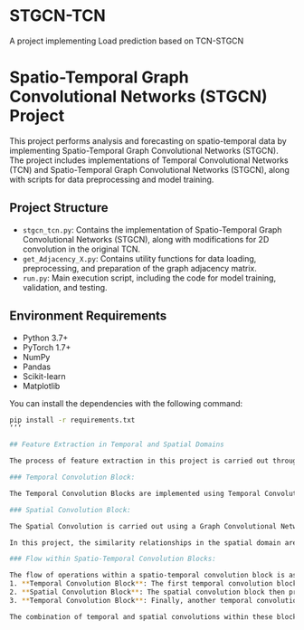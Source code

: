 # STGCN-TCN
A project implementing Load prediction based on TCN-STGCN
# Spatio-Temporal Graph Convolutional Networks (STGCN) Project

This project performs analysis and forecasting on spatio-temporal data by implementing Spatio-Temporal Graph Convolutional Networks (STGCN). The project includes implementations of Temporal Convolutional Networks (TCN) and Spatio-Temporal Graph Convolutional Networks (STGCN), along with scripts for data preprocessing and model training.

## Project Structure

- `stgcn_tcn.py`: Contains the implementation of Spatio-Temporal Graph Convolutional Networks (STGCN), along with modifications for 2D convolution in the original TCN.
- `get_Adjacency_X.py`: Contains utility functions for data loading, preprocessing, and preparation of the graph adjacency matrix.
- `run.py`: Main execution script, including the code for model training, validation, and testing.

## Environment Requirements

- Python 3.7+
- PyTorch 1.7+
- NumPy
- Pandas
- Scikit-learn
- Matplotlib

You can install the dependencies with the following command:
```bash
pip install -r requirements.txt
‘’‘

## Feature Extraction in Temporal and Spatial Domains

The process of feature extraction in this project is carried out through spatio-temporal convolutional blocks, which consist of three main components: a Temporal Convolution Block, a Spatial Convolution Block, and another Temporal Convolution Block, in that sequence. These blocks are designed to capture the inherent spatial and temporal dependencies in the data.

### Temporal Convolution Block:

The Temporal Convolution Blocks are implemented using Temporal Convolution Networks (TCN). TCN employs dilated convolutions to capture long-range dependencies in the time series data. The dilation factor increases with the depth of the network, which exponentially expands the receptive field without increasing the number of parameters or computation. This design enables the model to capture temporal patterns over different time scales.

### Spatial Convolution Block:

The Spatial Convolution is carried out using a Graph Convolutional Network (GCN) based on a first-order Chebyshev approximation. In the context of an electrical grid, the abstract distance between different nodes is determined by the similarity of their load sequences. This spatial convolution process captures the spatial dependencies between different nodes in the grid, identifying patterns and relationships in the spatial domain.

In this project, the similarity relationships in the spatial domain are considered using Spearman Coefficient and Mutual Information to construct a meaningful graph structure upon which the GCN operates.

### Flow within Spatio-Temporal Convolution Blocks:

The flow of operations within a spatio-temporal convolution block is as follows:
1. **Temporal Convolution Block**: The first temporal convolution block processes the input data, focusing on extracting temporal features and dependencies.
2. **Spatial Convolution Block**: The spatial convolution block then processes the output of the temporal block, focusing on capturing spatial relationships and dependencies.
3. **Temporal Convolution Block**: Finally, another temporal convolution block processes the output of the spatial block to refine and capture any additional temporal dependencies before passing the information to the subsequent layers or blocks in the network.

The combination of temporal and spatial convolutions within these blocks allows the model to effectively capture and represent the complex spatio-temporal relationships inherent in the data.

